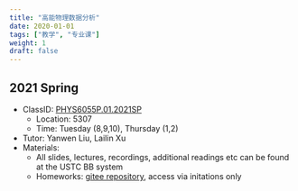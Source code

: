 ```yaml
---
title: "高能物理数据分析"
date: 2020-01-01
tags: ["教学", "专业课"]
weight: 1
draft: false
---
```


## 2021 Spring
* ClassID: [PHYS6055P.01.2021SP](https://www.bb.ustc.edu.cn/webapps/blackboard/execute/modulepage/view?course_id=_7589_1&cmp_tab_id=_8622_1&editMode=true&mode=cpview)
   * Location: 5307
   * Time: Tuesday (8,9,10), Thursday (1,2)
* Tutor: Yanwen Liu, Lailin Xu
* Materials:
   * All slides, lectures, recordings, additional readings etc can be found at the USTC BB system
   * Homeworks: [gitee repository](https://gitee.com/ustc-hep/dashboard/programs/210191), access via initations only
